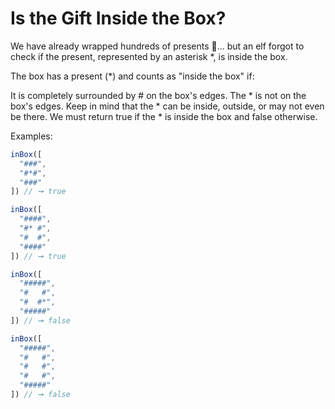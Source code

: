 # Is the Gift Inside the Box?

We have already wrapped hundreds of presents 🎁… but an elf forgot to check if the present, represented by an asterisk *, is inside the box.

The box has a present (*) and counts as "inside the box" if:

It is completely surrounded by # on the box's edges.
The * is not on the box's edges.
Keep in mind that the * can be inside, outside, or may not even be there. We must return true if the * is inside the box and false otherwise.

Examples:

```js
inBox([
  "###",
  "#*#",
  "###"
]) // ➞ true

inBox([
  "####",
  "#* #",
  "#  #",
  "####"
]) // ➞ true

inBox([
  "#####",
  "#   #",
  "#  #*",
  "#####"
]) // ➞ false

inBox([
  "#####",
  "#   #",
  "#   #",
  "#   #",
  "#####"
]) // ➞ false
```